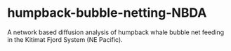 # humpback-bubble-netting-NBDA
A network based diffusion analysis of humpback whale bubble net feeding in the Kitimat Fjord System (NE Pacific).
